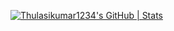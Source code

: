 [![Thulasikumar1234's GitHub | Stats](https://stats.quine.sh/Thulasikumar1234/github?theme=dark)](https://quine.sh?utm_source=widgets&utm_campaign=Thulasikumar1234)
